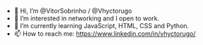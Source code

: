 - 👋 Hi, I’m @VitorSobrinho / @Vhyctorugo
- 👀 I’m interested in networking and I open to work.
- 🌱 I’m currently learning JavaScript, HTML, CSS and Python.
- 📫 How to reach me: https://www.linkedin.com/in/vhyctorugo/

<!---
Vhyctorugo/Vhyctorugo is a ✨ special ✨ repository because its `README.md` (this file) appears on your GitHub profile.
You can click the Preview link to take a look at your changes.
--->

